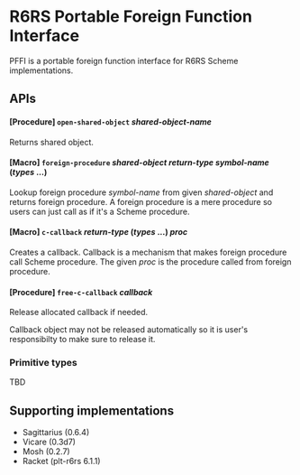 R6RS Portable Foreign Function Interface
========================================

PFFI is a portable foreign function interface for R6RS Scheme implementations.


## APIs


#### [Procedure] `open-shared-object` _shared-object-name_
Returns shared object.

#### [Macro] `foreign-procedure` _shared-object_ _return-type_ _symbol-name_ (_types_ ...)

Lookup foreign procedure _symbol-name_ from given _shared-object_ and returns
foreign procedure. A foreign procedure is a mere procedure so users can just
call as if it's a Scheme procedure.

#### [Macro] `c-callback` _return-type_ (_types_ ...) _proc_
Creates a callback. Callback is a mechanism that makes foreign procedure
call Scheme procedure. The given _proc_ is the procedure called from
foreign procedure.

#### [Procedure] `free-c-callback` _callback_
Release allocated callback if needed.

Callback object may not be released automatically so it is user's responsibilty
to make sure to release it.


### Primitive types

TBD


## Supporting implementations

- Sagittarius (0.6.4)
- Vicare (0.3d7)
- Mosh (0.2.7)
- Racket (plt-r6rs 6.1.1)
